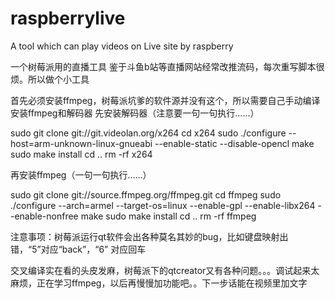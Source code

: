 # raspberrylive
A tool which can play videos on Live site by raspberry

一个树莓派用的直播工具
鉴于斗鱼b站等直播网站经常改推流码，每次重写脚本很烦。所以做个小工具

首先必须安装ffmpeg，树莓派坑爹的软件源并没有这个，所以需要自己手动编译
安装ffmpeg和解码器
先安装解码器（注意要一句一句执行……）

sudo git clone git://git.videolan.org/x264
cd x264
sudo ./configure --host=arm-unknown-linux-gnueabi --enable-static --disable-opencl
make
sudo make install
cd ..
rm -rf x264

再安装ffmpeg（一句一句执行……）

sudo git clone git://source.ffmpeg.org/ffmpeg.git
cd ffmpeg
sudo ./configure --arch=armel --target-os=linux --enable-gpl --enable-libx264 --enable-nonfree
make
sudo make install
cd ..
rm -rf ffmpeg


注意事项：树莓派运行qt软件会出各种莫名其妙的bug，比如键盘映射出错，“5”对应“back”，“6” 对应回车

交叉编译实在看的头皮发麻，树莓派下的qtcreator又有各种问题。。。调试起来太麻烦，正在学习ffmpeg，以后再慢慢加功能吧。。下一步话能在视频里加文字

